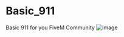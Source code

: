 # Basic_911
Basic 911 for you FiveM Community 
![image](https://github.com/MrSharkModfications/Basic_911/assets/118396748/0c336d0e-a35b-4f95-99d8-bdd46fab1b57)

